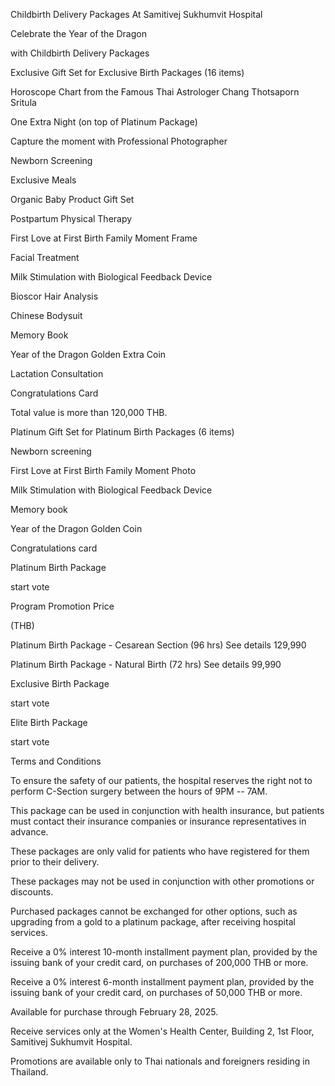 Childbirth Delivery Packages At Samitivej Sukhumvit Hospital

Celebrate the Year of the Dragon

with Childbirth Delivery Packages

Exclusive Gift Set for Exclusive Birth Packages (16 items)

Horoscope Chart from the Famous Thai Astrologer Chang Thotsaporn Sritula

One Extra Night (on top of Platinum Package)

Capture the moment with Professional Photographer

Newborn Screening

Exclusive Meals

Organic Baby Product Gift Set

Postpartum Physical Therapy

First Love at First Birth Family Moment Frame

Facial Treatment

Milk Stimulation with Biological Feedback Device

Bioscor Hair Analysis

Chinese Bodysuit

Memory Book

Year of the Dragon Golden Extra Coin

Lactation Consultation

Congratulations Card

Total value is more than 120,000 THB.

Platinum Gift Set for Platinum Birth Packages (6 items)

Newborn screening

First Love at First Birth Family Moment Photo

Milk Stimulation with Biological Feedback Device

Memory book

Year of the Dragon Golden Coin

Congratulations card

Platinum Birth Package

start vote

Program Promotion Price

(THB)

Platinum Birth Package - Cesarean Section (96 hrs) See details 129,990

Platinum Birth Package - Natural Birth (72 hrs) See details 99,990

Exclusive Birth Package

start vote

Elite Birth Package

start vote

Terms and Conditions

To ensure the safety of our patients, the hospital reserves the right
not to perform C-Section surgery between the hours of 9PM -- 7AM.

This package can be used in conjunction with health insurance, but
patients must contact their insurance companies or insurance
representatives in advance.

These packages are only valid for patients who have registered for them
prior to their delivery.

These packages may not be used in conjunction with other promotions or
discounts.

Purchased packages cannot be exchanged for other options, such as
upgrading from a gold to a platinum package, after receiving hospital
services.

Receive a 0% interest 10-month installment payment plan, provided by the
issuing bank of your credit card, on purchases of 200,000 THB or more.

Receive a 0% interest 6-month installment payment plan, provided by the
issuing bank of your credit card, on purchases of 50,000 THB or more.

Available for purchase through February 28, 2025.

Receive services only at the Women's Health Center, Building 2, 1st
Floor, Samitivej Sukhumvit Hospital.

Promotions are available only to Thai nationals and foreigners residing
in Thailand.
